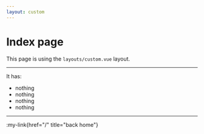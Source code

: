 ```yaml
---
layout: custom
---
```


# Index page

This page is using the `layouts/custom.vue` layout.

---
It has:
- nothing
- nothing
- nothing
- nothing

---

:my-link{href="/" title="back home"}


